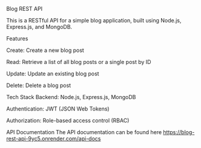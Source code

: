 Blog REST API

This is a RESTful API for a simple blog application, built using Node.js, Express.js, and MongoDB.

Features

Create: Create a new blog post

Read: Retrieve a list of all blog posts or a single post by ID

Update: Update an existing blog post

Delete: Delete a blog post

Tech Stack
Backend: Node.js, Express.js, MongoDB

Authentication: JWT (JSON Web Tokens)

Authorization: Role-based access control (RBAC)


API Documentation
The API documentation can be found here https://blog-rest-api-9yc5.onrender.com/api-docs
